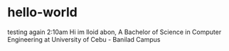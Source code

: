 # hello-world
testing again 2:10am
Hi im lloid abon, A Bachelor of Science in Computer Engineering at University of Cebu - Banilad Campus
